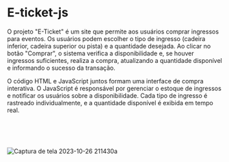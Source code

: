 # E-ticket-js
O projeto "E-Ticket" é um site que permite aos usuários comprar ingressos para eventos. Os usuários podem escolher o tipo de ingresso (cadeira inferior, cadeira superior ou pista) e a quantidade desejada. Ao clicar no botão "Comprar", o sistema verifica a disponibilidade e, se houver ingressos suficientes, realiza a compra, atualizando a quantidade disponível e informando o sucesso da transação.

O código HTML e JavaScript juntos formam uma interface de compra interativa. O JavaScript é responsável por gerenciar o estoque de ingressos e notificar os usuários sobre a disponibilidade. Cada tipo de ingresso é rastreado individualmente, e a quantidade disponível é exibida em tempo real.

<br>
<br>
<br>

![Captura de tela 2023-10-26 211430a](https://github.com/PauloCatto/E-ticket-js/assets/108766424/727a4415-9161-4ef4-9f67-5e9a50f72d04)
